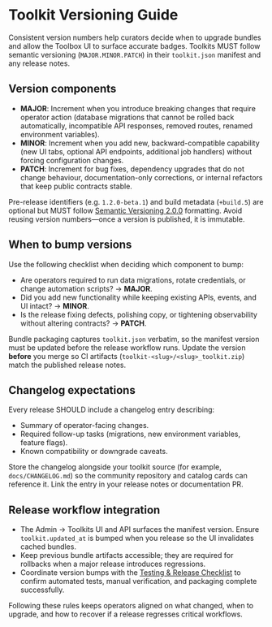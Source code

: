 # Toolkit Versioning Guide

Consistent version numbers help curators decide when to upgrade bundles and allow the Toolbox UI to surface accurate badges. Toolkits MUST follow semantic versioning (`MAJOR.MINOR.PATCH`) in their `toolkit.json` manifest and any release notes.

## Version components
- **MAJOR**: Increment when you introduce breaking changes that require operator action (database migrations that cannot be rolled back automatically, incompatible API responses, removed routes, renamed environment variables).
- **MINOR**: Increment when you add new, backward-compatible capability (new UI tabs, optional API endpoints, additional job handlers) without forcing configuration changes.
- **PATCH**: Increment for bug fixes, dependency upgrades that do not change behaviour, documentation-only corrections, or internal refactors that keep public contracts stable.

Pre-release identifiers (e.g. `1.2.0-beta.1`) and build metadata (`+build.5`) are optional but MUST follow [Semantic Versioning 2.0.0](https://semver.org/) formatting. Avoid reusing version numbers—once a version is published, it is immutable.

## When to bump versions
Use the following checklist when deciding which component to bump:
- Are operators required to run data migrations, rotate credentials, or change automation scripts? → **MAJOR**.
- Did you add new functionality while keeping existing APIs, events, and UI intact? → **MINOR**.
- Is the release fixing defects, polishing copy, or tightening observability without altering contracts? → **PATCH**.

Bundle packaging captures `toolkit.json` verbatim, so the manifest version must be updated before the release workflow runs. Update the version **before** you merge so CI artifacts (`toolkit-<slug>/<slug>_toolkit.zip`) match the published release notes.

## Changelog expectations
Every release SHOULD include a changelog entry describing:
- Summary of operator-facing changes.
- Required follow-up tasks (migrations, new environment variables, feature flags).
- Known compatibility or downgrade caveats.

Store the changelog alongside your toolkit source (for example, `docs/CHANGELOG.md`) so the community repository and catalog cards can reference it. Link the entry in your release notes or documentation PR.

## Release workflow integration
- The Admin → Toolkits UI and API surfaces the manifest version. Ensure `toolkit.updated_at` is bumped when you release so the UI invalidates cached bundles.
- Keep previous bundle artifacts accessible; they are required for rollbacks when a major release introduces regressions.
- Coordinate version bumps with the [Testing & Release Checklist](./testing-and-release.md) to confirm automated tests, manual verification, and packaging complete successfully.

Following these rules keeps operators aligned on what changed, when to upgrade, and how to recover if a release regresses critical workflows.

